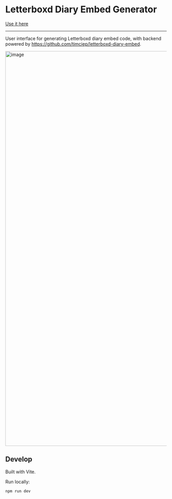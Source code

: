 # Letterboxd Diary Embed Generator

[Use it here](https://letterboxd-embed.timcieplowski.com/)

---

User interface for generating Letterboxd diary embed code, with backend powered by https://github.com/timciep/letterboxd-diary-embed.

<img width="1229" alt="image" src="https://github.com/timciep/letterboxd-embed-landing-page/assets/2245341/1859aaf5-1dd3-4433-a368-e8643d9f95f8">


## Develop

Built with Vite.

Run locally:

```
npm run dev
```
